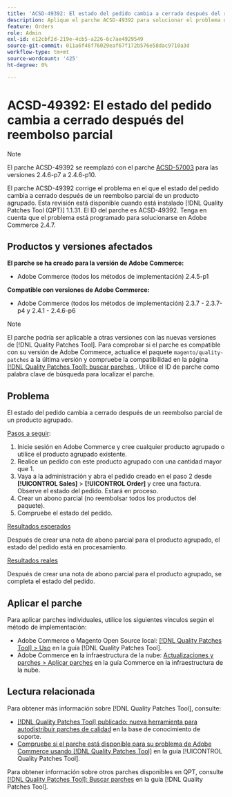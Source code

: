 ```yaml
---
title: 'ACSD-49392: El estado del pedido cambia a cerrado después del reembolso parcial'
description: Aplique el parche ACSD-49392 para solucionar el problema de Adobe Commerce en el que el estado del pedido cambia a cerrado después de un reembolso parcial de un producto agrupado.
feature: Orders
role: Admin
exl-id: e12cbf2d-219e-4cb5-a226-6c7ae4929549
source-git-commit: 011a6f46f76029eaf67f172b576e58dac9710a3d
workflow-type: tm+mt
source-wordcount: '425'
ht-degree: 0%

---
```


# ACSD-49392: El estado del pedido cambia a cerrado después del reembolso parcial

>[!NOTE]
>
>El parche ACSD-49392 se reemplazó con el parche [ACSD-57003](https://experienceleague.adobe.com/es/docs/commerce-operations/tools/quality-patches-tool/patches-available-in-qpt/v1-1-46/acsd-57003-order-status-changed-to-complete-instead-of-processing) para las versiones 2.4.6-p7 a 2.4.6-p10.

El parche ACSD-49392 corrige el problema en el que el estado del pedido cambia a cerrado después de un reembolso parcial de un producto agrupado. Esta revisión está disponible cuando está instalado [!DNL Quality Patches Tool (QPT)] 1.1.31. El ID del parche es ACSD-49392. Tenga en cuenta que el problema está programado para solucionarse en Adobe Commerce 2.4.7.

## Productos y versiones afectados

**El parche se ha creado para la versión de Adobe Commerce:**

* Adobe Commerce (todos los métodos de implementación) 2.4.5-p1

**Compatible con versiones de Adobe Commerce:**

* Adobe Commerce (todos los métodos de implementación) 2.3.7 - 2.3.7-p4 y 2.4.1 - 2.4.6-p6

>[!NOTE]
>
>El parche podría ser aplicable a otras versiones con las nuevas versiones de [!DNL Quality Patches Tool]. Para comprobar si el parche es compatible con su versión de Adobe Commerce, actualice el paquete `magento/quality-patches` a la última versión y compruebe la compatibilidad en la página [[!DNL Quality Patches Tool]: buscar parches ](https://experienceleague.adobe.com/tools/commerce-quality-patches/index.html?lang=es). Utilice el ID de parche como palabra clave de búsqueda para localizar el parche.

## Problema

El estado del pedido cambia a cerrado después de un reembolso parcial de un producto agrupado.

<u>Pasos a seguir</u>:

1. Inicie sesión en Adobe Commerce y cree cualquier producto agrupado o utilice el producto agrupado existente.
1. Realice un pedido con este producto agrupado con una cantidad mayor que 1.
1. Vaya a la administración y abra el pedido creado en el paso 2 desde **[!UICONTROL Sales]** > **[!UICONTROL Order]** y cree una factura. Observe el estado del pedido. Estará en proceso.
1. Crear un abono parcial (no reembolsar todos los productos del paquete).
1. Compruebe el estado del pedido.

<u>Resultados esperados</u>

Después de crear una nota de abono parcial para el producto agrupado, el estado del pedido está en procesamiento.

<u>Resultados reales</u>

Después de crear una nota de abono parcial para el producto agrupado, se completa el estado del pedido.

## Aplicar el parche

Para aplicar parches individuales, utilice los siguientes vínculos según el método de implementación:

* Adobe Commerce o Magento Open Source local: [[!DNL Quality Patches Tool] > Uso](/help/tools/quality-patches-tool/usage.md) en la guía [!DNL Quality Patches Tool].
* Adobe Commerce en la infraestructura de la nube: [Actualizaciones y parches > Aplicar parches](https://experienceleague.adobe.com/docs/commerce-cloud-service/user-guide/develop/upgrade/apply-patches.html?lang=es) en la guía Commerce en la infraestructura de la nube.

## Lectura relacionada

Para obtener más información sobre [!DNL Quality Patches Tool], consulte:

* [[!DNL Quality Patches Tool] publicado: nueva herramienta para autodistribuir parches de calidad](https://experienceleague.adobe.com/es/docs/commerce-operations/tools/quality-patches-tool/quality-patches-tool-to-self-serve-quality-patches) en la base de conocimiento de soporte.
* [Compruebe si el parche está disponible para su problema de Adobe Commerce usando [!DNL Quality Patches Tool]](/help/tools/quality-patches-tool/patches-available-in-qpt/check-patch-for-magento-issue-with-magento-quality-patches.md) en la guía [!UICONTROL Quality Patches Tool].


Para obtener información sobre otros parches disponibles en QPT, consulte [[!DNL Quality Patches Tool]: Buscar parches](https://experienceleague.adobe.com/tools/commerce-quality-patches/index.html?lang=es) en la guía [!DNL Quality Patches Tool].
